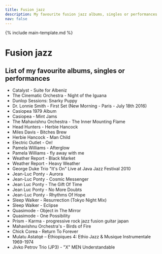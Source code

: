 ```yaml
---
title: Fusion jazz
description: My favourite fusion jazz albums, singles or performances
nav: false
---
```


{% include main-template.md %}

# Fusion jazz

## List of my favourite albums, singles or performances

* Catalyst - Suite for Albeniz
* The Cinematic Orchestra - Night of the Iguana
* Dunlop Sessions: Snarky Puppy
* Dr. Lonnie Smith - First Set (New Morning - Paris - July 18th 2016)
* Casiopea 1979 Album
* Casiopea - Mint Jams
* The Mahavishnu Orchestra - The Inner Mounting Flame
* Head Hunters - Herbie Hancock
* Miles Davis - Bitches Brew
* Herbie Hancock - Man Child
* Electric Outlet - On!
* Pamela Williams - Afterglow
* Pamela Williams - fly away with me
* Weather Report - Black Market
* Weather Report - Heavy Weather
* George Duke Trio "It's On" Live at Java Jazz Festival 2010
* Jean-Luc Ponty - Aurora
* Jean-Luc Ponty - Cosmic Messenger
* Jean Luc Ponty - The Gift Of Time
* Jean Luc Ponty - No More Doubts
* Jean-Luc Ponty - Rhythms Of Hope
* Sleep Walker - Resurrection (Tokyo Night Mix)
* Sleep Walker - Eclipse
* Quasimode - Object in The Mirror
* Quasimode - One Possibility
* Prism - Karma - progressive rock jazz fusion guitar japan
* Mahavishnu Orchestra's - Birds of Fire
* Chick Corea - Return To Forever
* Mulatu Astatqé – Éthiopiques 4: Ethio Jazz & Musique Instrumentale 1969-1974
* Jivko Petrov Trio (JP3) - "X" MEN Understandable
